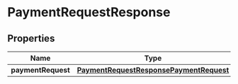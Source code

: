 

# PaymentRequestResponse


## Properties

| Name | Type | Description | Notes |
|------------ | ------------- | ------------- | -------------|
|**paymentRequest** | [**PaymentRequestResponsePaymentRequest**](PaymentRequestResponsePaymentRequest.md) |  |  |



